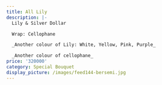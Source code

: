 ```yaml
---
title: All Lily
description: |-
  Lily & Silver Dollar

  Wrap: Cellophane

  _Another colour of Lily: White, Yellow, Pink, Purple_

  _Another colour of cellophane_
price: '320000'
category: Special Bouquet
display_picture: /images/feed144-bersemi.jpg
---
```


